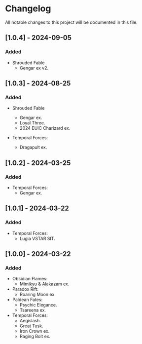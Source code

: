 # Changelog

All notable changes to this project will be documented in this file.

## [1.0.4] - 2024-09-05

### Added

- Shrouded Fable
  - Gengar ex v2.

## [1.0.3] - 2024-08-25

### Added

- Shrouded Fable

  - Gengar ex.
  - Loyal Three.
  - 2024 EUIC Charizard ex.

- Temporal Forces:
  - Dragapult ex.

## [1.0.2] - 2024-03-25

### Added

- Temporal Forces:
  - Gengar ex.

## [1.0.1] - 2024-03-22

### Added

- Temporal Forces:
  - Lugia VSTAR SIT.

## [1.0.0] - 2024-03-22

### Added

- Obsidian Flames:
  - Mimikyu & Alakazam ex.
- Paradox Rift:
  - Roaring Moon ex.
- Paldean Fates:
  - Psychic Elegance.
  - Tsareena ex.
- Temporal Forces:
  - Aegislash.
  - Great Tusk.
  - Iron Crown ex.
  - Raging Bolt ex.
